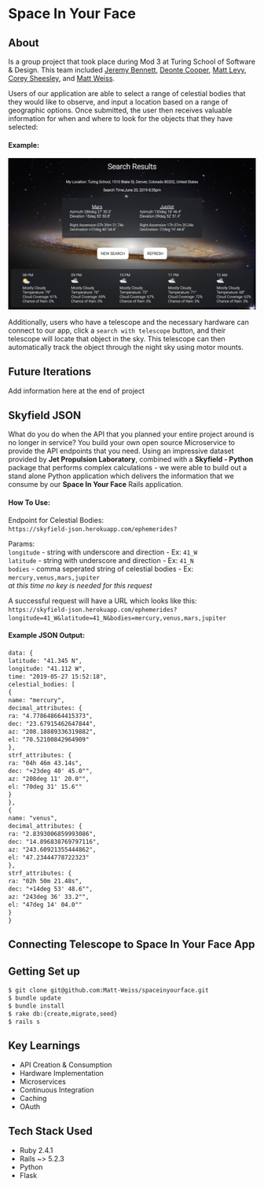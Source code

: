 # Space In Your Face

## About
Is a group project that took place during Mod 3 at Turing School of Software & Design. This team included [Jeremy Bennett](https://github.com/JaxJafinPapau), [Deonte Cooper](https://github.com/djc00p), [Matt Levy](https://github.com/milevy1), [Corey Sheesley](https://github.com/CSheesley?tab=repositories), and [Matt Weiss](https://github.com/Matt-Weiss).

Users of our application are able to select a range of celestial bodies that they would like to observe, and input a location based on a range of geographic options. Once submitted, the user then receives valuable information for when and where to look for the objects that they have selected:

#### Example:
![mock_search](search_example.png)

Additionally, users who have a telescope and the necessary hardware can connect to our app, click a `search with telescope` button, and their telescope will locate that object in the sky. This telescope can then automatically track the object through the night sky using motor mounts.

## Future Iterations
Add information here at the end of project

## Skyfield JSON
What do you do when the API that you planned your entire project around is no longer in service? You build your own open source Microservice to provide the API endpoints that you need. Using an impressive dataset provided by **Jet Propulsion Laboratory**, combined with a **Skyfield - Python** package that performs complex calculations - we were able to build out a stand alone Python application which delivers the information that we consume by our **Space In Your Face** Rails application.

#### How To Use:

Endpoint for Celestial Bodies:\
`https://skyfield-json.herokuapp.com/ephemerides?`

Params:\
`longitude` - string with underscore and direction - Ex: `41_W`\
`latitude` - string with underscore and direction - Ex: `41_N`\
`bodies` - comma seperated string of celestial bodies - Ex: `mercury,venus,mars,jupiter`\
*at this time no key is needed for this request*

A successful request will have a URL which looks like this: \
`https://skyfield-json.herokuapp.com/ephemerides?longitude=41_W&latitude=41_N&bodies=mercury,venus,mars,jupiter`

#### Example JSON Output:
```
data: {
latitude: "41.345 N",
longitude: "41.112 W",
time: "2019-05-27 15:52:18",
celestial_bodies: [
{
name: "mercury",
decimal_attributes: {
ra: "4.778648664415373",
dec: "23.67915462647844",
az: "208.18889336319882",
el: "70.52100842964909"
},
strf_attributes: {
ra: "04h 46m 43.14s",
dec: "+23deg 40' 45.0"",
az: "208deg 11' 20.0"",
el: "70deg 31' 15.6""
}
},
{
name: "venus",
decimal_attributes: {
ra: "2.8393006859993086",
dec: "14.896838769797116",
az: "243.60921355444862",
el: "47.23444778722323"
},
strf_attributes: {
ra: "02h 50m 21.48s",
dec: "+14deg 53' 48.6"",
az: "243deg 36' 33.2"",
el: "47deg 14' 04.0""
}
}
```

## Connecting Telescope to **Space In Your Face** App



## Getting Set up
```
$ git clone git@github.com:Matt-Weiss/spaceinyourface.git
$ bundle update
$ bundle install
$ rake db:{create,migrate,seed}
$ rails s
```


## Key Learnings
- API Creation & Consumption
- Hardware Implementation
- Microservices
- Continuous Integration
- Caching
- OAuth

## Tech Stack Used
- Ruby 2.4.1
- Rails ~> 5.2.3
- Python
- Flask
